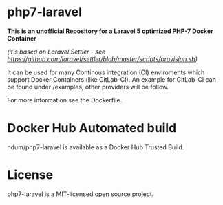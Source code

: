 # php7-laravel

**This is an unofficial Repository for a Laravel 5 optimized PHP-7 Docker Container** 

*(it's based on Laravel Settler - see https://github.com/laravel/settler/blob/master/scripts/provision.sh)*

It can be used for many Continous integration (CI) enviroments which support Docker Containers (like GitLab-CI).
An example for GitLab-CI can be found under /examples, other providers will be follow.

For more information see the Dockerfile.

# Docker Hub Automated build

ndum/php7-laravel is available as a Docker Hub Trusted Build.

# License
php7-laravel is a MIT-licensed open source project.